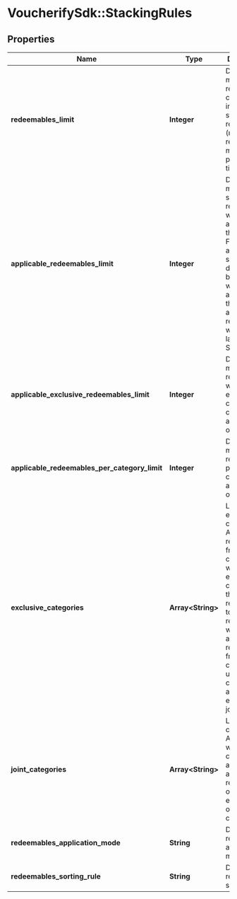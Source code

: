 # VoucherifySdk::StackingRules

## Properties

| Name | Type | Description | Notes |
| ---- | ---- | ----------- | ----- |
| **redeemables_limit** | **Integer** | Defines how many redeemables can be sent in one stacking request (note: more redeemables means more processing time!). | [default to 30] |
| **applicable_redeemables_limit** | **Integer** | Defines how many of the sent redeemables will be applied to the order. For example, a user can select 30 discounts but only 5 will be applied to the order and the remaining will be labelled as SKIPPED. | [default to 5] |
| **applicable_exclusive_redeemables_limit** | **Integer** | Defines how many redeemables with an exclusive category can be applied in one request. | [default to 1] |
| **applicable_redeemables_per_category_limit** | **Integer** | Defines how many redeemables per category can be applied in one request. | [optional][default to 1] |
| **exclusive_categories** | **Array&lt;String&gt;** | Lists all exclusive categories. A redeemable from a campaign with an exclusive category is the only redeemable to be redeemed when applied with redeemables from other campaigns unless these campaigns are exclusive or joint. |  |
| **joint_categories** | **Array&lt;String&gt;** | Lists all joint categories. A campaign with a joint category is always applied regardless of the exclusivity of other campaigns. |  |
| **redeemables_application_mode** | **String** | Defines redeemables application mode. | [optional] |
| **redeemables_sorting_rule** | **String** | Defines redeemables sorting rule. | [optional][default to &#39;REQUESTED_ORDER&#39;] |

